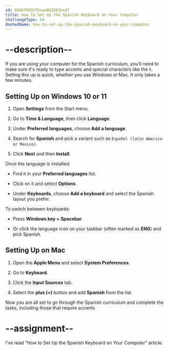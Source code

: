 ```yaml
---
id: 68dbf6032fbaae802567eed7
title: How to Set Up the Spanish Keyboard on Your Computer
challengeType: 24
dashedName: how-to-set-up-the-spanish-keyboard-on-your-computer
---
```


# --description--

If you are using your computer for the Spanish curriculum, you'll need to make sure it's ready to type accents and special characters like the `ñ`. Setting this up is quick, whether you use Windows or Mac. It only takes a few minutes.

## Setting Up on Windows 10 or 11  

1. Open **Settings** from the Start menu.

2. Go to **Time & Language**, then click **Language**.

3. Under **Preferred languages**, choose **Add a language**.

4. Search for **Spanish** and pick a variant such as `Español (latin America or Mexico)`.

5. Click **Next** and then **Install**.


Once the language is installed:  

- Find it in your **Preferred languages** list.

- Click on it and select **Options**.

- Under **Keyboards**, choose **Add a keyboard** and select the Spanish layout you prefer.
 

To switch between keyboards:  

- Press **Windows key + Spacebar**.

- Or click the language icon on your taskbar (often marked as **ENG**) and pick Spanish.


## Setting Up on Mac  

1. Open the **Apple Menu** and select **System Preferences**.

2. Go to **Keyboard**.

3. Click the **Input Sources** tab.

4. Select the **plus (+)** button and add **Spanish** from the list.  

Now you are all set to go through the Spanish curriculum and complete the tasks, including those that require accents

# --assignment--

I've read "How to Set Up the Spanish Keyboard on Your Computer" article.
